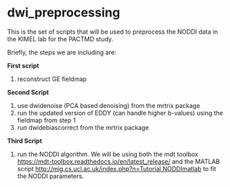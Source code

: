 # dwi_preprocessing
This is the set of scripts that will be used to preprocess the NODDI data in the KIMEL lab for the PACTMD study.

Briefly, the steps we are including are:

**First script**
1) reconstruct GE fieldmap

**Second Script**
1) use dwidenoise (PCA based denoising) from the mrtrix package
2) run the updated version of EDDY (can handle higher b-values) using the fieldmap from step 1
3) run dwidebiascorrect from the mrtrix package

**Third Script**
1) run the NODDI algorithm.  We will be using both the mdt toolbox https://mdt-toolbox.readthedocs.io/en/latest_release/ and the MATLAB script http://mig.cs.ucl.ac.uk/index.php?n=Tutorial.NODDImatlab to fit the NODDI parameters.

